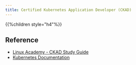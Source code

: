 ```yaml
---
title: Certified Kubernetes Application Developer (CKAD)
---
```


{{%children style="h4"%}}

## Reference

* [Linux Academy - CKAD Study Guide](/pdf/ckad-study-guide.pdf)
* [Kubernetes Documentation](https://kubernetes.io/docs/home/)
